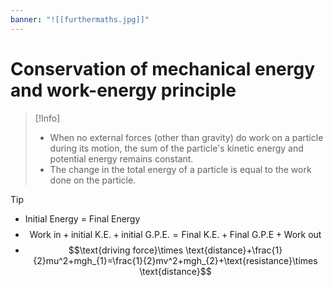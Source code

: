 ```yaml
---
banner: "![[furthermaths.jpg]]"
---
```

# Conservation of mechanical energy and work-energy principle 

> [!Info] 
> - When no external forces (other than gravity) do work on a particle during its motion, the sum of the particle's kinetic energy and potential energy remains constant.
> - The change in the total energy of a particle is equal to the work done on the particle.

> [!Tip] 
> - Initial Energy = Final Energy 
> - $$\text{Work in}+\text{initial K.E.}+\text{initial G.P.E.}=\text{Final K.E.}+\text{Final G.P.E}+\text{Work out}$$
> - $$\text{driving force}\times \text{distance}+\frac{1}{2}mu^2+mgh_{1}=\frac{1}{2}mv^2+mgh_{2}+\text{resistance}\times \text{distance}$$

